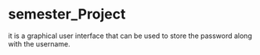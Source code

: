 # semester_Project
it is a graphical user interface that can be used to store the password along with the username.

